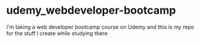 # udemy_webdeveloper-bootcamp
I'm taking a web developer bootcamp course on Udemy and this is my repo for the stuff I create while studying there
